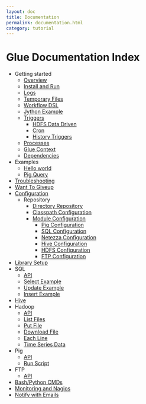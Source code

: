 ```yaml
---
layout: doc
title: Documentation
permalink: documentation.html
category: tutorial
---
```


Glue Documentation Index
=========================



* Getting started
    * [Overview](overview.html)
	* [Install and Run](installAndRun.html)
	* [Logs](logs.html)
	* [Temporary Files](tempfiles.html)
	* [Workflow DSL](workflowdsl.html)
	* [Jython Example](jythonexample.html)
	* [Triggers](triggers.html)
		* [HDFS Data Driven](triggers.html) 
		* [Cron](triggers.html)
		* [History Triggers](historytriggers.html)
	* [Processes](glueprocesses.html)
	* [Glue Context](gluecontext.html)
	* [Dependencies](processdependencies.html)
* Examples 
	* [Hello world](helloworld.html)
	* [Pig Query](pigquery.html)
* [Troubleshooting](troubleshooting.html)
* [Want To Giveup](wanttogiveup.html)
* [Configuration](configuration.html)
	* Repository
		* [Directory Repository](directoryrepository.html)
		* [Classpath Configuration](configurationclasspaths.html)
		* [Module Configuration](moduleconfiguration.html)
			* [Pig Configuration](pigconfiguration.html)
			* [SQL Configuration](mysqlconfiguration.html)    
			* [Netezza Configuration](netezzaconfiguration.html)
			* [Hive Configuration](hive.html)
			* [HDFS Configuration](hdfsconfiguration.html)
			* [FTP Configuration](ftpconfiguration.html)
* [Library Setup](librarysetup.html)
* SQL
	* [API](sqlApi.html)
	* [Select Example](sqlSelectExample.html)
	* [Update Example](sqlUpdateExample.html)
	* [Insert Example](sqlInsertExample.html)
* [Hive](hive.html)
* Hadoop
	* [API](hadoopApi.html)
	* [List Files](hadoopListFilesExample.html)
	* [Put File](hadoopPutFileExample.html)
	* [Download File](hadoopDownloadFileExample.html)
	* [Each Line](hadoopEachLineExample.html)
	* [Time Series Data](hadoopTimeSeriesExample.html)
* Pig
	* [API](pigApi.html)
	* [Run Script](pigRunScriptExample.html)
* FTP
	* [API](ftpApi.html)
* [Bash/Python CMDs](bashPythonScripts.html)
* [Monitoring and Nagios](nagios.html)
* [Notify with Emails ](mailnotifications.html)
